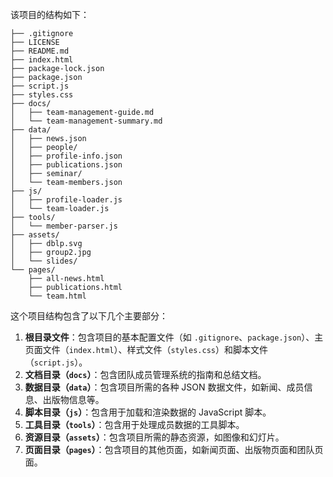 该项目的结构如下：
```
├── .gitignore
├── LICENSE
├── README.md
├── index.html
├── package-lock.json
├── package.json
├── script.js
├── styles.css
├── docs/
│   ├── team-management-guide.md
│   └── team-management-summary.md
├── data/
│   ├── news.json
│   ├── people/
│   ├── profile-info.json
│   ├── publications.json
│   ├── seminar/
│   └── team-members.json
├── js/
│   ├── profile-loader.js
│   └── team-loader.js
├── tools/
│   └── member-parser.js
├── assets/
│   ├── dblp.svg
│   ├── group2.jpg
│   └── slides/
└── pages/
    ├── all-news.html
    ├── publications.html
    └── team.html
```

这个项目结构包含了以下几个主要部分：
1. **根目录文件**：包含项目的基本配置文件（如 `.gitignore`、`package.json`）、主页面文件（`index.html`）、样式文件（`styles.css`）和脚本文件（`script.js`）。
2. **文档目录（`docs`）**：包含团队成员管理系统的指南和总结文档。
3. **数据目录（`data`）**：包含项目所需的各种 JSON 数据文件，如新闻、成员信息、出版物信息等。
4. **脚本目录（`js`）**：包含用于加载和渲染数据的 JavaScript 脚本。
5. **工具目录（`tools`）**：包含用于处理成员数据的工具脚本。
6. **资源目录（`assets`）**：包含项目所需的静态资源，如图像和幻灯片。
7. **页面目录（`pages`）**：包含项目的其他页面，如新闻页面、出版物页面和团队页面。 